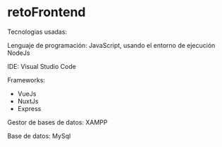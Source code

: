 # retoFrontend

Tecnologias usadas:

Lenguaje de programación:
JavaScript, usando el entorno de ejecución NodeJs

IDE: Visual Studio Code

Frameworks:
- VueJs
- NuxtJs
- Express

Gestor de bases de datos: XAMPP

Base de datos: MySql


